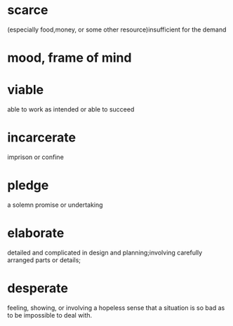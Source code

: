 # scarce
(especially food,money, or some other resource)insufficient for the demand
# mood, frame of mind
# viable
able to work as intended or able to succeed
# incarcerate
imprison or confine
# pledge
a solemn promise or undertaking
# elaborate
detailed and complicated in design and planning;involving carefully arranged parts or details;
# desperate
feeling, showing, or involving a hopeless sense that a situation is so bad as to be impossible to deal with.
